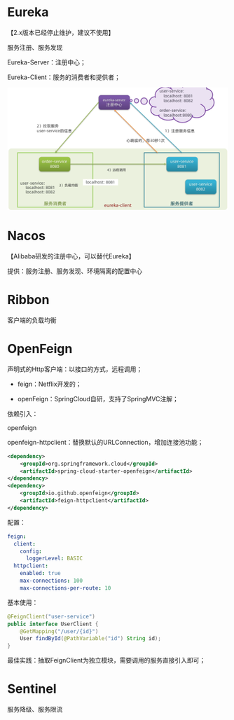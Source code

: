 # Eureka

【2.x版本已经停止维护，建议不使用】

服务注册、服务发现

Eureka-Server：注册中心；

Eureka-Client：服务的消费者和提供者；

<img title="" src="../.images/2023-01-08-18-17-02-image.png" alt="" width="577" data-align="center">

# Nacos

【Alibaba研发的注册中心，可以替代Eureka】

提供：服务注册、服务发现、环境隔离的配置中心

# Ribbon

客户端的负载均衡

# OpenFeign

声明式的Http客户端：以接口的方式，远程调用；

- feign：Netflix开发的；

- openFeign：SpringCloud自研，支持了SpringMVC注解；

依赖引入：

openfeign

openfeign-httpclient：替换默认的URLConnection，增加连接池功能；

```xml
<dependency>
    <groupId>org.springframework.cloud</groupId>
    <artifactId>spring-cloud-starter-openfeign</artifactId>
</dependency>
<dependency>
    <groupId>io.github.openfeign</groupId>
    <artifactId>feign-httpclient</artifactId>
</dependency>
```

配置：

```yaml
feign:
  client:
    config:
      loggerLevel: BASIC
  httpclient:
    enabled: true
    max-connections: 100
    max-connections-per-route: 10
```

基本使用：

```java
@FeignClient("user-service")
public interface UserClient {
    @GetMapping("/user/{id}")
    User findById(@PathVariable("id") String id);
}
```

最佳实践：抽取FeignClient为独立模块，需要调用的服务直接引入即可；

# Sentinel

服务降级、服务限流
